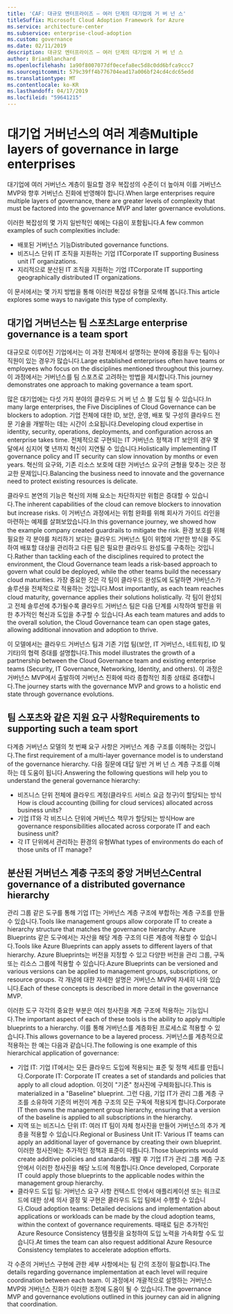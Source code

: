 ```yaml
---
title: 'CAF: 대규모 엔터프라이즈 – 여러 단계의 대기업에 거 버 넌 스'
titleSuffix: Microsoft Cloud Adoption Framework for Azure
ms.service: architecture-center
ms.subservice: enterprise-cloud-adoption
ms.custom: governance
ms.date: 02/11/2019
description: 대규모 엔터프라이즈 – 여러 단계의 대기업에 거 버 넌 스
author: BrianBlanchard
ms.openlocfilehash: 1a90f8007077df0ecefa8ec5d8c0dd6bfca9ccc7
ms.sourcegitcommit: 579c39ff4b776704ead17a006bf24cd4cdc65edd
ms.translationtype: MT
ms.contentlocale: ko-KR
ms.lasthandoff: 04/17/2019
ms.locfileid: "59641215"
---
```

# <a name="multiple-layers-of-governance-in-large-enterprises"></a><span data-ttu-id="a0752-103">대기업 거버넌스의 여러 계층</span><span class="sxs-lookup"><span data-stu-id="a0752-103">Multiple layers of governance in large enterprises</span></span>

<span data-ttu-id="a0752-104">대기업에 여러 거버넌스 계층이 필요할 경우 복잡성의 수준이 더 높아져 이를 거버넌스 MVP와 향후 거버넌스 진화에 반영해야 합니다.</span><span class="sxs-lookup"><span data-stu-id="a0752-104">When large enterprises require multiple layers of governance, there are greater levels of complexity that must be factored into the governance MVP and later governance evolutions.</span></span>

<span data-ttu-id="a0752-105">이러한 복잡성의 몇 가지 일반적인 예에는 다음이 포함됩니다.</span><span class="sxs-lookup"><span data-stu-id="a0752-105">A few common examples of such complexities include:</span></span>

- <span data-ttu-id="a0752-106">배포된 거버넌스 기능</span><span class="sxs-lookup"><span data-stu-id="a0752-106">Distributed governance functions.</span></span>
- <span data-ttu-id="a0752-107">비즈니스 단위 IT 조직을 지원하는 기업 IT</span><span class="sxs-lookup"><span data-stu-id="a0752-107">Corporate IT supporting Business unit IT organizations.</span></span>
- <span data-ttu-id="a0752-108">지리적으로 분산된 IT 조직을 지원하는 기업 IT</span><span class="sxs-lookup"><span data-stu-id="a0752-108">Corporate IT supporting geographically distributed IT organizations.</span></span>

<span data-ttu-id="a0752-109">이 문서에서는 몇 가지 방법을 통해 이러한 복잡성 유형을 모색해 봅니다.</span><span class="sxs-lookup"><span data-stu-id="a0752-109">This article explores some ways to navigate this type of complexity.</span></span>

## <a name="large-enterprise-governance-is-a-team-sport"></a><span data-ttu-id="a0752-110">대기업 거버넌스는 팀 스포츠</span><span class="sxs-lookup"><span data-stu-id="a0752-110">Large enterprise governance is a team sport</span></span>

<span data-ttu-id="a0752-111">대규모로 이루어진 기업에서는 이 과정 전체에서 설명하는 분야에 중점을 두는 팀이나 직원이 있는 경우가 많습니다.</span><span class="sxs-lookup"><span data-stu-id="a0752-111">Large established enterprises often have teams or employees who focus on the disciplines mentioned throughout this journey.</span></span> <span data-ttu-id="a0752-112">이 과정에서는 거버넌스를 팀 스포츠로 고려하는 방법을 제시합니다.</span><span class="sxs-lookup"><span data-stu-id="a0752-112">This journey demonstrates one approach to making governance a team sport.</span></span>

<span data-ttu-id="a0752-113">많은 대기업에는 다섯 가지 분야의 클라우드 거 버 넌 스 블 도입 될 수 있습니다.</span><span class="sxs-lookup"><span data-stu-id="a0752-113">In many large enterprises, the Five Disciplines of Cloud Governance can be blockers to adoption.</span></span> <span data-ttu-id="a0752-114">기업 전체에 대한 ID, 보안, 운영, 배포 및 구성의 클라우드 전문 기술을 개발하는 데는 시간이 소요됩니다.</span><span class="sxs-lookup"><span data-stu-id="a0752-114">Developing cloud expertise in identity, security, operations, deployments, and configuration across an enterprise takes time.</span></span> <span data-ttu-id="a0752-115">전체적으로 구현되는 IT 거버넌스 정책과 IT 보안의 경우 몇 달에서 심지어 몇 년까지 혁신이 지연될 수 있습니다.</span><span class="sxs-lookup"><span data-stu-id="a0752-115">Holistically implementing IT governance policy and IT security can slow innovation by months or even years.</span></span> <span data-ttu-id="a0752-116">혁신의 요구와, 기존 리소스 보호에 대한 거버넌스 요구의 균형을 맞추는 것은 정교한 문제입니다.</span><span class="sxs-lookup"><span data-stu-id="a0752-116">Balancing the business need to innovate and the governance need to protect existing resources is delicate.</span></span>

<span data-ttu-id="a0752-117">클라우드 본연의 기능은 혁신의 저해 요소는 차단하지만 위험은 증대할 수 있습니다.</span><span class="sxs-lookup"><span data-stu-id="a0752-117">The inherent capabilities of the cloud can remove blockers to innovation but increase risks.</span></span> <span data-ttu-id="a0752-118">이 거버넌스 과정에서는 위험 완화를 위해 회사가 가이드 라인을 마련하는 예제를 살펴보았습니다.</span><span class="sxs-lookup"><span data-stu-id="a0752-118">In this governance journey, we showed how the example company created guardrails to mitigate the risk.</span></span> <span data-ttu-id="a0752-119">환경 보호를 위해 필요한 각 분야를 처리하기 보다는 클라우드 거버넌스 팀이 위험에 기반한 방식을 주도하여 배포할 대상을 관리하고 다른 팀은 필요한 클라우드 완성도를 구축하는 것입니다.</span><span class="sxs-lookup"><span data-stu-id="a0752-119">Rather than tackling each of the disciplines required to protect the environment, the Cloud Governance team leads a risk-based approach to govern what could be deployed, while the other teams build the necessary cloud maturities.</span></span> <span data-ttu-id="a0752-120">가장 중요한 것은 각 팀이 클라우드 완성도에 도달하면 거버넌스가 솔루션을 전체적으로 적용하는 것입니다.</span><span class="sxs-lookup"><span data-stu-id="a0752-120">Most importantly, as each team reaches cloud maturity, governance applies their solutions holistically.</span></span> <span data-ttu-id="a0752-121">각 팀이 완성되고 전체 솔루션에 추가될수록 클라우드 거버넌스 팀은 다음 단계를 시작하여 발전을 위한 추가적인 혁신과 도입을 추구할 수 있습니다.</span><span class="sxs-lookup"><span data-stu-id="a0752-121">As each team matures and adds to the overall solution, the Cloud Governance team can open stage gates, allowing additional innovation and adoption to thrive.</span></span>

<span data-ttu-id="a0752-122">이 모델에서는 클라우드 거버넌스 팀과 기존 기업 팀(보안, IT 거버넌스, 네트워킹, ID 및 기타)의 협력 증대를 설명합니다.</span><span class="sxs-lookup"><span data-stu-id="a0752-122">This model illustrates the growth of a partnership between the Cloud Governance team and existing enterprise teams (Security, IT Governance, Networking, Identity, and others).</span></span> <span data-ttu-id="a0752-123">이 과정은 거버넌스 MVP에서 출발하여 거버넌스 진화에 따라 종합적인 최종 상태로 증대합니다.</span><span class="sxs-lookup"><span data-stu-id="a0752-123">The journey starts with the governance MVP and grows to a holistic end state through governance evolutions.</span></span>

## <a name="requirements-to-supporting-such-a-team-sport"></a><span data-ttu-id="a0752-124">팀 스포츠와 같은 지원 요구 사항</span><span class="sxs-lookup"><span data-stu-id="a0752-124">Requirements to supporting such a team sport</span></span>

<span data-ttu-id="a0752-125">다계층 거버넌스 모델의 첫 번째 요구 사항은 거버넌스 계층 구조를 이해하는 것입니다.</span><span class="sxs-lookup"><span data-stu-id="a0752-125">The first requirement of a multi-layer governance model is to understand of the governance hierarchy.</span></span> <span data-ttu-id="a0752-126">다음 질문에 대답 일반 거 버 넌 스 계층 구조를 이해 하는 데 도움이 됩니다.</span><span class="sxs-lookup"><span data-stu-id="a0752-126">Answering the following questions will help you to understand the general governance hierarchy:</span></span>

- <span data-ttu-id="a0752-127">비즈니스 단위 전체에 클라우드 계정(클라우드 서비스 요금 청구)이 할당되는 방식</span><span class="sxs-lookup"><span data-stu-id="a0752-127">How is cloud accounting (billing for cloud services) allocated across business units?</span></span>
- <span data-ttu-id="a0752-128">기업 IT와 각 비즈니스 단위에 거버넌스 책무가 할당되는 방식</span><span class="sxs-lookup"><span data-stu-id="a0752-128">How are governance responsibilities allocated across corporate IT and each business unit?</span></span>
- <span data-ttu-id="a0752-129">각 IT 단위에서 관리하는 환경의 유형</span><span class="sxs-lookup"><span data-stu-id="a0752-129">What types of environments do each of those units of IT manage?</span></span>

## <a name="central-governance-of-a-distributed-governance-hierarchy"></a><span data-ttu-id="a0752-130">분산된 거버넌스 계층 구조의 중앙 거버넌스</span><span class="sxs-lookup"><span data-stu-id="a0752-130">Central governance of a distributed governance hierarchy</span></span>

<span data-ttu-id="a0752-131">관리 그룹 같은 도구를 통해 기업 IT는 거버넌스 계층 구조에 부합하는 계층 구조를 만들 수 있습니다.</span><span class="sxs-lookup"><span data-stu-id="a0752-131">Tools like management groups allow corporate IT to create a hierarchy structure that matches the governance hierarchy.</span></span> <span data-ttu-id="a0752-132">Azure Blueprints 같은 도구에서는 자산을 해당 계층 구조의 다른 계층에 적용할 수 있습니다.</span><span class="sxs-lookup"><span data-stu-id="a0752-132">Tools like Azure Blueprints can apply assets to different layers of that hierarchy.</span></span> <span data-ttu-id="a0752-133">Azure Blueprints는 버전을 지정할 수 있고 다양한 버전을 관리 그룹, 구독 또는 리소스 그룹에 적용할 수 있습니다.</span><span class="sxs-lookup"><span data-stu-id="a0752-133">Azure Blueprints can be versioned and various versions can be applied to management groups, subscriptions, or resource groups.</span></span> <span data-ttu-id="a0752-134">각 개념에 대한 자세한 설명은 거버넌스 MVP에 자세히 나와 있습니다.</span><span class="sxs-lookup"><span data-stu-id="a0752-134">Each of these concepts is described in more detail in the governance MVP.</span></span>

<span data-ttu-id="a0752-135">이러한 도구 각각의 중요한 부분은 여러 청사진을 계층 구조에 적용하는 기능입니다.</span><span class="sxs-lookup"><span data-stu-id="a0752-135">The important aspect of each of these tools is the ability to apply multiple blueprints to a hierarchy.</span></span> <span data-ttu-id="a0752-136">이를 통해 거버넌스를 계층화된 프로세스로 적용할 수 있습니다.</span><span class="sxs-lookup"><span data-stu-id="a0752-136">This allows governance to be a layered process.</span></span> <span data-ttu-id="a0752-137">거버넌스를 계층적으로 적용하는 한 예는 다음과 같습니다.</span><span class="sxs-lookup"><span data-stu-id="a0752-137">The following is one example of this hierarchical application of governance:</span></span>

- <span data-ttu-id="a0752-138">기업 IT: 기업 IT에서는 모든 클라우드 도입에 적용되는 표준 및 정책 세트를 만듭니다.</span><span class="sxs-lookup"><span data-stu-id="a0752-138">Corporate IT: Corporate IT creates a set of standards and policies that apply to all cloud adoption.</span></span> <span data-ttu-id="a0752-139">이것이 "기준" 청사진에 구체화됩니다.</span><span class="sxs-lookup"><span data-stu-id="a0752-139">This is materialized in a "Baseline" blueprint.</span></span> <span data-ttu-id="a0752-140">그런 다음, 기업 IT가 관리 그룹 계층 구조를 소유하여 기준의 버전이 계층 구조의 모든 구독에 적용되게 합니다.</span><span class="sxs-lookup"><span data-stu-id="a0752-140">Corporate IT then owns the management group hierarchy, ensuring that a version of the baseline is applied to all subscriptions in the hierarchy.</span></span>
- <span data-ttu-id="a0752-141">지역 또는 비즈니스 단위 IT: 여러 IT 팀이 자체 청사진을 만들어 거버넌스의 추가 계층을 적용할 수 있습니다.</span><span class="sxs-lookup"><span data-stu-id="a0752-141">Regional or Business Unit IT: Various IT teams can apply an additional layer of governance by creating their own blueprint.</span></span> <span data-ttu-id="a0752-142">이러한 청사진에는 추가적인 정책과 표준이 따릅니다.</span><span class="sxs-lookup"><span data-stu-id="a0752-142">Those blueprints would create additive policies and standards.</span></span> <span data-ttu-id="a0752-143">개발 후 기업 IT가 관리 그룹 계층 구조 안에서 이러한 청사진을 해당 노드에 적용합니다.</span><span class="sxs-lookup"><span data-stu-id="a0752-143">Once developed, Corporate IT could apply those blueprints to the applicable nodes within the management group hierarchy.</span></span>
- <span data-ttu-id="a0752-144">클라우드 도입 팀: 거버넌스 요구 사항 컨텍스트 안에서 애플리케이션 또는 워크로드에 대한 상세 의사 결정 및 구현은 클라우드 도입 팀에서 수행할 수 있습니다.</span><span class="sxs-lookup"><span data-stu-id="a0752-144">Cloud adoption teams: Detailed decisions and implementation about applications or workloads can be made by the cloud adoption teams, within the context of governance requirements.</span></span> <span data-ttu-id="a0752-145">때때로 팀은 추가적인 Azure Resource Consistency 템플릿을 요청하여 도입 노력을 가속화할 수도 있습니다.</span><span class="sxs-lookup"><span data-stu-id="a0752-145">At times the team can also request additional Azure Resource Consistency templates to accelerate adoption efforts.</span></span>

<span data-ttu-id="a0752-146">각 수준의 거버넌스 구현에 관한 세부 사항에서는 팀 간의 조정이 필요합니다.</span><span class="sxs-lookup"><span data-stu-id="a0752-146">The details regarding governance implementation at each level will require coordination between each team.</span></span> <span data-ttu-id="a0752-147">이 과정에서 개괄적으로 설명하는 거버넌스 MVP와 거버넌스 진화가 이러한 조정에 도움이 될 수 있습니다.</span><span class="sxs-lookup"><span data-stu-id="a0752-147">The governance MVP and governance evolutions outlined in this journey can aid in aligning that coordination.</span></span>
